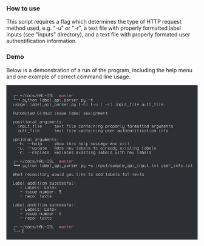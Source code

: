### How to use
This script requires a flag which determines the type of HTTP request method used, e.g. "-u" or "-r", a text file with properly formatted label inputs (see "inputs" directory), and a text file with properly formated user authentification information.

### Demo
Below is a demonstration of a run of the program, including the help menu and one example of correct command line usage.

![](/demos/label_api_parser_demo.png)
